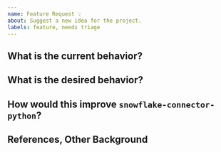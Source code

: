 ```yaml
---
name: Feature Request 💡
about: Suggest a new idea for the project.
labels: feature, needs triage
---
```


## What is the current behavior?

## What is the desired behavior?

## How would this improve `snowflake-connector-python`?

## References, Other Background
